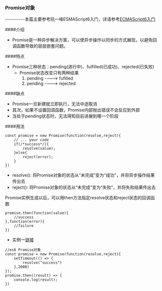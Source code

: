 ### Promise对象
----------本篇主要参考阮一峰ESMAScript6入门，详请参考[ECMAScript6入门](http://es6.ruanyifeng.com/#docs/promise)

####介绍
+ Promise是一种异步解决方案，可以使异步操作以同步的方式展现，以避免回调函数导致的层层嵌套问题。

####特点
+ Promise三种状态：pending(进行中)、fulfilled(已成功)、rejected(已失败)
    + Promise状态改变只有两种结果
        1. pending ---->  fufilled
        2. pending ---->  rejected

####缺点
+ Promise一旦新建就立即执行，无法中途取消
+ 其次，如果不设置回调函数，Promise内部抛出错误不会反应到外部
+ 当处于pending状态时，无法得知目前进展到哪一个阶段

####用法
```
const promise = new Promise(function(resolve,reject){
    // ... your code
    if(/*success*/){
        resolve(value);
    }else{
        reject(error);
    }
})
```

+ resolve(): 将Promise对象的状态从“未完成”变为“成功”，并将异步操作结果传出去
+ reject(): 将Promise对象的状态从“未完成”变为“失败”，并将失败结果传出去

Promise实例生成以后，可以用then方法指定resolve状态和reject状态的回调函数

```
promise.then(function(value){
    //success
},function(error){
    //failure
})
```

+ 实例一[链接](../html/promise.html)
```
//es6 Promise对象
const promise = new Promise(function(resolve,reject){
    setTimeout(() => {
        resolve("success")
    },2000)
});
promise.then((result) => {
    console.log(result);
})
```